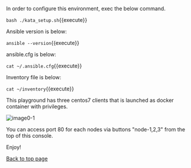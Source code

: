 In order to configure this environment, exec the below command.

`bash ./kata_setup.sh`{{execute}}


Ansible version is below:

`ansible --version`{{execute}}


ansible.cfg is below:

`cat ~/.ansible.cfg`{{execute}}


Inventory file is below:

`cat ~/inventory`{{execute}}


This playground has three centos7 clients that is launched as docker container with privileges.

![image0-1](https://raw.githubusercontent.com/irixjp/katacoda-scenarios/master/master-course-data/assets/01/kata_env.png "kata_env.png")


You can access port 80 for each nodes via buttons "node-1,2,3" from the top of this console.


Enjoy!

[Back to top page](https://www.katacoda.com/irixjp)
